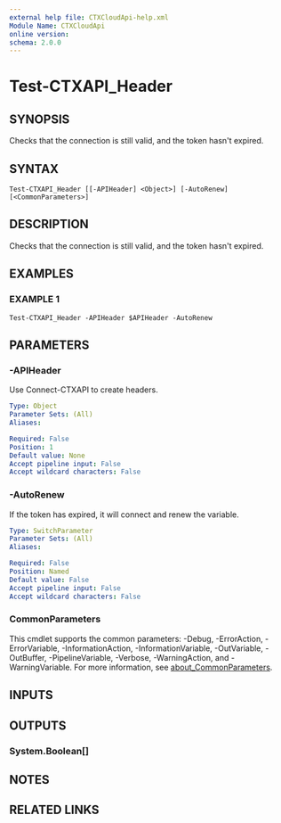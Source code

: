 ```yaml
---
external help file: CTXCloudApi-help.xml
Module Name: CTXCloudApi
online version:
schema: 2.0.0
---
```


# Test-CTXAPI_Header

## SYNOPSIS
Checks that the connection is still valid, and the token hasn't expired.

## SYNTAX

```
Test-CTXAPI_Header [[-APIHeader] <Object>] [-AutoRenew] [<CommonParameters>]
```

## DESCRIPTION
Checks that the connection is still valid, and the token hasn't expired.

## EXAMPLES

### EXAMPLE 1
```
Test-CTXAPI_Header -APIHeader $APIHeader -AutoRenew
```

## PARAMETERS

### -APIHeader
Use Connect-CTXAPI to create headers.

```yaml
Type: Object
Parameter Sets: (All)
Aliases:

Required: False
Position: 1
Default value: None
Accept pipeline input: False
Accept wildcard characters: False
```

### -AutoRenew
If the token has expired, it will connect and renew the variable.

```yaml
Type: SwitchParameter
Parameter Sets: (All)
Aliases:

Required: False
Position: Named
Default value: False
Accept pipeline input: False
Accept wildcard characters: False
```

### CommonParameters
This cmdlet supports the common parameters: -Debug, -ErrorAction, -ErrorVariable, -InformationAction, -InformationVariable, -OutVariable, -OutBuffer, -PipelineVariable, -Verbose, -WarningAction, and -WarningVariable. For more information, see [about_CommonParameters](http://go.microsoft.com/fwlink/?LinkID=113216).

## INPUTS

## OUTPUTS

### System.Boolean[]
## NOTES

## RELATED LINKS

